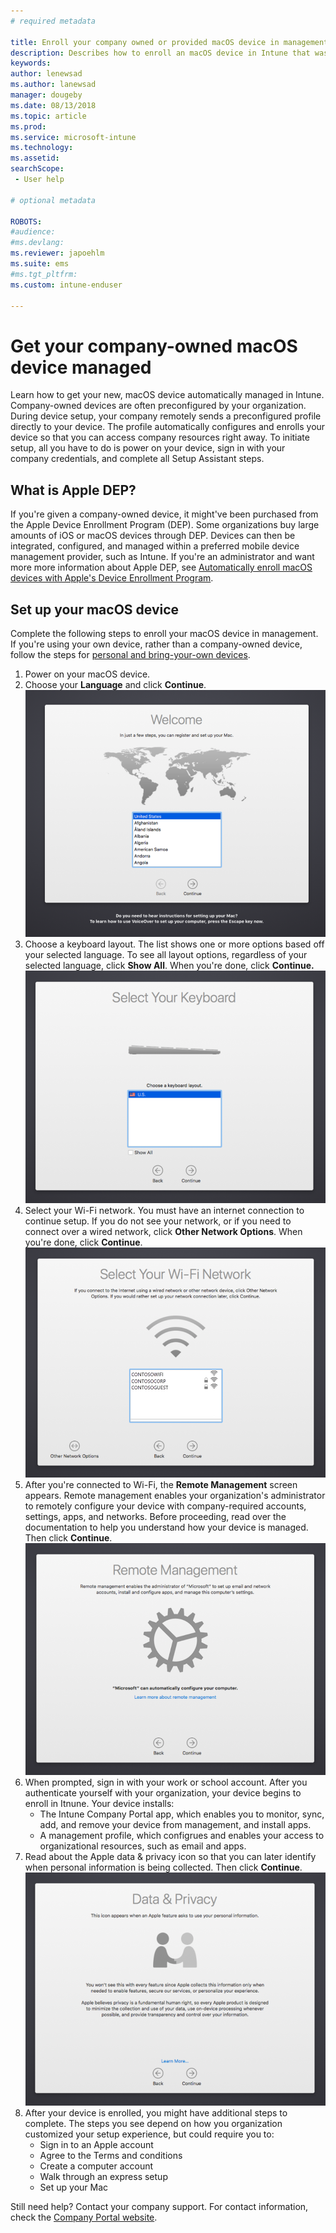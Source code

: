 ```yaml
---
# required metadata

title: Enroll your company owned or provided macOS device in management | Microsoft Docs
description: Describes how to enroll an macOS device in Intune that was purchased and provided by your organization.
keywords:
author: lenewsad
ms.author: lanewsad
manager: dougeby
ms.date: 08/13/2018
ms.topic: article
ms.prod:
ms.service: microsoft-intune
ms.technology:
ms.assetid: 
searchScope:
 - User help

# optional metadata

ROBOTS:  
#audience:
#ms.devlang:
ms.reviewer: japoehlm
ms.suite: ems
#ms.tgt_pltfrm:
ms.custom: intune-enduser

---
```



# Get your company-owned macOS device managed

Learn how to get your new, macOS device automatically managed in Intune. Company-owned devices are often preconfigured by your organization. During device setup, your company remotely sends a preconfigured profile directly to your device. The profile automatically configures and enrolls your device so that you can access company resources right away. To initiate setup, all you have to do is power on your device, sign in with your company credentials, and complete all Setup Assistant steps. 

## What is Apple DEP?
If you're given a company-owned device, it might've been purchased from the Apple Device Enrollment Program (DEP). Some organizations buy large amounts of iOS or macOS devices through DEP. Devices can then be integrated, configured, and managed within a preferred mobile device management provider, such as Intune. If you're an administrator and want more more information about Apple DEP, see [Automatically enroll macOS devices with Apple's Device Enrollment Program](intune/device-enrollment-program-enroll-macos.md).  

## Set up your macOS device  
Complete the following steps to enroll your macOS device in management. If you're using your own device, rather than a company-owned device, follow the steps for [personal and bring-your-own devices](enroll-your-device-in-intune-ios.md). 

1. Power on your macOS device. 
2. Choose your **Language** and click **Continue**.
   ![Screenshot of macOS device Setup Assistant Welcome screen, showing a list of languages to select from.](./media/macos-dep-welcome-1808.png)   
3. Choose a keyboard layout. The list shows one or more options based off your selected language. To see all layout options, regardless of your selected language, click **Show All**. When you're done, click **Continue.**
   ![Screenshot of macOS device Setup Assistant Keyboard Layout screen, showing a list of keyboard languages to select from, an unchecked Show All option, and a Back and Continue button.](./media/macos-dep-keyboard-1808.png)  
4. Select your Wi-Fi network. You must have an internet connection to continue setup. If you do not see your network, or if you need to connect over a wired network, click **Other Network Options**. When you're done, click **Continue**.
   ![Screenshot of macOS device Setup Assistant Select Your Wi-Fi Network screen, showing a list of available networks to choose from. Also shows an Other Network Options button, Back button, and Continue button.](./media/macos-dep-wifi-1808.png)  
5. After you're connected to Wi-Fi, the **Remote Management** screen appears. Remote management enables your organization's administrator to remotely configure your device with company-required accounts, settings, apps, and networks. Before proceeding, read over the documentation to help you understand how your device is managed. Then click **Continue**.
   ![Screenshot of macOS device Setup Assistant Remote Management screen, with text explaining remote management and a link to documentation for more information. Also shows a Back button and Continue button.](./media/macos-dep-remote-management-1-1808.png)  
6. When prompted, sign in with your work or school account. After you authenticate yourself with your organization, your device begins to enroll in Itnune. Your device installs:
    * The Intune Company Portal app, which enables you to monitor, sync, add, and remove your device from management, and install apps.
    * A management profile, which configrues and enables your access to organizational resources, such as email and apps. 
7. Read about the Apple data & privacy icon so that you can later identify when personal information is being collected. Then click **Continue**.
   ![Screenshot of macOS device Setup Assistant Data & Privacy screen, showing an illustration of two people shaking hands, and describing Apple's use of personal information. Also shows a Back and Continue button.](./media/macos-dep-apple-data-privacy-1808.png)  
8. After your device is enrolled, you might have additional steps to complete. The steps you see depend on how you organization customized your setup experience, but could require you to:
    * Sign in to an Apple account
    * Agree to the Terms and conditions
    * Create a computer account
    * Walk through an express setup
    * Set up your Mac  

Still need help? Contact your company support. For contact information, check the [Company Portal website](https://portal.manage.microsoft.com#HelpDeskDialog).
